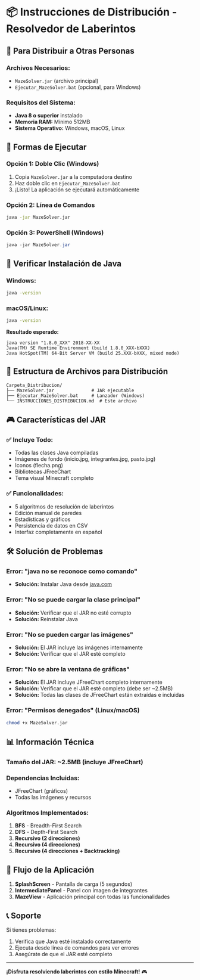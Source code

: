 # 📦 Instrucciones de Distribución - Resolvedor de Laberintos

## 🎯 Para Distribuir a Otras Personas

### **Archivos Necesarios:**
- `MazeSolver.jar` (archivo principal)
- `Ejecutar_MazeSolver.bat` (opcional, para Windows)

### **Requisitos del Sistema:**
- **Java 8 o superior** instalado
- **Memoria RAM:** Mínimo 512MB
- **Sistema Operativo:** Windows, macOS, Linux

## 🚀 Formas de Ejecutar

### **Opción 1: Doble Clic (Windows)**
1. Copia `MazeSolver.jar` a la computadora destino
2. Haz doble clic en `Ejecutar_MazeSolver.bat`
3. ¡Listo! La aplicación se ejecutará automáticamente

### **Opción 2: Línea de Comandos**
```bash
java -jar MazeSolver.jar
```

### **Opción 3: PowerShell (Windows)**
```powershell
java -jar MazeSolver.jar
```

## 🔧 Verificar Instalación de Java

### **Windows:**
```cmd
java -version
```

### **macOS/Linux:**
```bash
java -version
```

**Resultado esperado:**
```
java version "1.8.0_XXX" 2018-XX-XX
Java(TM) SE Runtime Environment (build 1.8.0_XXX-bXXX)
Java HotSpot(TM) 64-Bit Server VM (build 25.XXX-bXXX, mixed mode)
```

## 📁 Estructura de Archivos para Distribución

```
Carpeta_Distribucion/
├── MazeSolver.jar              # JAR ejecutable
├── Ejecutar_MazeSolver.bat     # Lanzador (Windows)
└── INSTRUCCIONES_DISTRIBUCION.md  # Este archivo
```

## 🎮 Características del JAR

### **✅ Incluye Todo:**
- Todas las clases Java compiladas
- Imágenes de fondo (inicio.jpg, integrantes.jpg, pasto.jpg)
- Iconos (flecha.png)
- Bibliotecas JFreeChart
- Tema visual Minecraft completo

### **✅ Funcionalidades:**
- 5 algoritmos de resolución de laberintos
- Edición manual de paredes
- Estadísticas y gráficos
- Persistencia de datos en CSV
- Interfaz completamente en español

## 🛠️ Solución de Problemas

### **Error: "java no se reconoce como comando"**
- **Solución:** Instalar Java desde [java.com](https://www.java.com)

### **Error: "No se puede cargar la clase principal"**
- **Solución:** Verificar que el JAR no esté corrupto
- **Solución:** Reinstalar Java

### **Error: "No se pueden cargar las imágenes"**
- **Solución:** El JAR incluye las imágenes internamente
- **Solución:** Verificar que el JAR esté completo

### **Error: "No se abre la ventana de gráficas"**
- **Solución:** El JAR incluye JFreeChart completo internamente
- **Solución:** Verificar que el JAR esté completo (debe ser ~2.5MB)
- **Solución:** Todas las clases de JFreeChart están extraídas e incluidas

### **Error: "Permisos denegados" (Linux/macOS)**
```bash
chmod +x MazeSolver.jar
```

## 📊 Información Técnica

### **Tamaño del JAR:** ~2.5MB (incluye JFreeChart)
### **Dependencias Incluidas:**
- JFreeChart (gráficos)
- Todas las imágenes y recursos

### **Algoritmos Implementados:**
1. **BFS** - Breadth-First Search
2. **DFS** - Depth-First Search  
3. **Recursivo (2 direcciones)**
4. **Recursivo (4 direcciones)**
5. **Recursivo (4 direcciones + Backtracking)**

## 🎯 Flujo de la Aplicación

1. **SplashScreen** - Pantalla de carga (5 segundos)
2. **IntermediatePanel** - Panel con imagen de integrantes
3. **MazeView** - Aplicación principal con todas las funcionalidades

## 📞 Soporte

Si tienes problemas:
1. Verifica que Java esté instalado correctamente
2. Ejecuta desde línea de comandos para ver errores
3. Asegúrate de que el JAR esté completo

---

**¡Disfruta resolviendo laberintos con estilo Minecraft!** 🎮 
